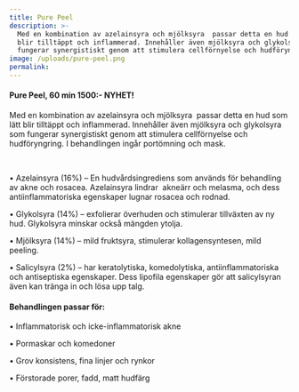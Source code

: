 ```yaml
---
title: Pure Peel
description: >-
  Med en kombination av azelainsyra och mjölksyra  passar detta en hud som lätt
  blir tilltäppt och inflammerad. Innehåller även mjölksyra och glykolsyra som
  fungerar synergistiskt genom att stimulera cellförnyelse och hudföryngring.
image: /uploads/pure-peel.png
permalink:
---
```

#### Pure Peel, 60 min 1500:- NYHET\!

Med en kombination av azelainsyra och mjölksyra&nbsp; passar detta en hud som lätt blir tilltäppt och inflammerad. Inneh&aring;ller även mjölksyra och glykolsyra som fungerar synergistiskt genom att stimulera cellförnyelse och hudföryngring. I behandlingen ing&aring;r portömning och mask.

&nbsp;

• Azelainsyra (16%) – En hudv&aring;rdsingrediens som används för behandling av akne och rosacea. Azelainsyra lindrar&nbsp; akneärr och melasma, och dess antiinflammatoriska egenskaper lugnar rosacea och rodnad.

• Glykolsyra (14%) – exfolierar överhuden och stimulerar tillväxten av ny hud. Glykolsyra minskar ocks&aring; mängden ytolja.

• Mjölksyra (14%) – mild fruktsyra, stimulerar kollagensyntesen, mild peeling.

• Salicylsyra (2%) – har keratolytiska, komedolytiska, antiinflammatoriska och antiseptiska egenskaper. Dess lipofila egenskaper gör att salicylsyran även kan tränga in och lösa upp talg.

#### Behandlingen passar för:

• Inflammatorisk och icke-inflammatorisk akne

• Pormaskar och komedoner

• Grov konsistens, fina linjer och rynkor

• Förstorade porer, fadd, matt hudfärg

&nbsp;